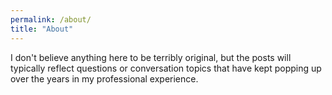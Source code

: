 ```yaml
---
permalink: /about/
title: "About"
---
```


I don't believe anything here to be terribly original, but the posts will typically reflect questions or conversation topics that have kept popping up over the years in my professional experience.
